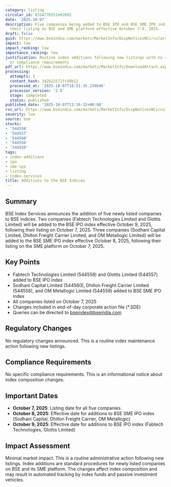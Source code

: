 ```yaml
---
category: listing
circular_id: 8314776551e62692
date: '2025-10-07'
description: Five companies being added to BSE IPO and BSE SME IPO indices following
  their listing on BSE and SME platform effective October 7-9, 2025.
draft: false
guid: https://www.bseindia.com/markets/MarketInfo/DispNoticesNCirculars.aspx?Noticeid={6F02EB5E-505C-4DA4-BFD3-C8C95AB00F46}&noticeno=20251007-24&dt=10/07/2025&icount=24&totcount=79&flag=0
impact: low
impact_ranking: low
importance_ranking: low
justification: Routine index additions following new listings with no regulatory changes
  or compliance requirements
pdf_url: https://www.bseindia.com/markets/MarketInfo/DownloadAttach.aspx?id=20251007-24&attachedId=
processing:
  attempts: 1
  content_hash: 342b22571fc50b12
  processed_at: '2025-10-07T18:51:35.230646'
  processor_version: '2.0'
  stage: completed
  status: published
published_date: '2025-10-07T11:16:32+00:00'
rss_url: https://www.bseindia.com/markets/MarketInfo/DispNoticesNCirculars.aspx?Noticeid={6F02EB5E-505C-4DA4-BFD3-C8C95AB00F46}&noticeno=20251007-24&dt=10/07/2025&icount=24&totcount=79&flag=0
severity: low
source: bse
stocks:
- '544558'
- '544557'
- '544560'
- '544556'
- '544559'
tags:
- index-additions
- ipo
- sme-ipo
- listing
- index-services
title: Additions to the BSE Indices
---
```


## Summary

BSE Index Services announces the addition of five newly listed companies to BSE indices. Two companies (Fabtech Technologies Limited and Glottis Limited) will be added to the BSE IPO index effective October 9, 2025, following their listing on October 7, 2025. Three companies (Sodhani Capital Limited, Dhillon Freight Carrier Limited, and OM Metallogic Limited) will be added to the BSE SME IPO index effective October 8, 2025, following their listing on the SME platform on October 7, 2025.

## Key Points

- Fabtech Technologies Limited (544558) and Glottis Limited (544557) added to BSE IPO index
- Sodhani Capital Limited (544560), Dhillon Freight Carrier Limited (544556), and OM Metallogic Limited (544559) added to BSE SME IPO index
- All companies listed on October 7, 2025
- Changes included in end-of-day corporate action file (*.SDE)
- Queries can be directed to bseindex@bseindia.com

## Regulatory Changes

No regulatory changes announced. This is a routine index maintenance action following new listings.

## Compliance Requirements

No specific compliance requirements. This is an informational notice about index composition changes.

## Important Dates

- **October 7, 2025**: Listing date for all five companies
- **October 8, 2025**: Effective date for additions to BSE SME IPO index (Sodhani Capital, Dhillon Freight Carrier, OM Metallogic)
- **October 9, 2025**: Effective date for additions to BSE IPO index (Fabtech Technologies, Glottis Limited)

## Impact Assessment

Minimal market impact. This is a routine administrative action following new listings. Index additions are standard procedures for newly listed companies on BSE and its SME platform. The changes affect index composition and may result in automated tracking by index funds and passive investment vehicles.